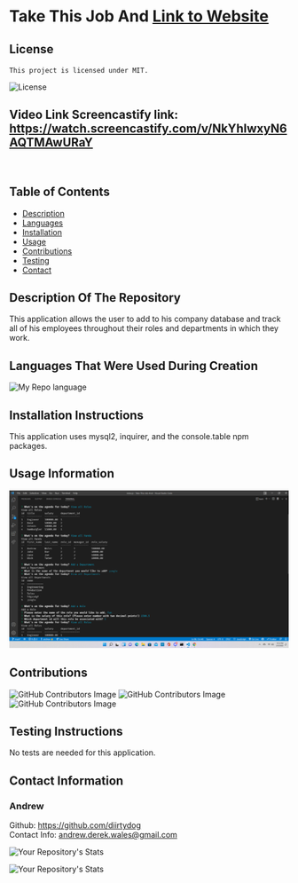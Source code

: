 # Take This Job And  [Link to Website](https://github.com/diirtydog/Take-This-Job-And)
  ## License
    This project is licensed under MIT.
  ![License](https://img.shields.io/badge/License-MIT-blue.svg)

  ## Video Link Screencastify link: https://watch.screencastify.com/v/NkYhIwxyN6AQTMAwURaY
  <img src="assets\Untitled_ Feb 5, 2022 9_42 PM.gif" alt="">

  ## Table of Contents
  - [Description](#descriptionoftherepository)
  - [Languages](#languagesthatwereusedduringcreation)
  - [Installation](#installationinstructions)
  - [Usage](#usageinformation)
  - [Contributions](#contributions)
  - [Testing](#testinginstructions)
  - [Contact](#contactinformation)

  ## Description Of The Repository
  This application allows the user to add to his company database and track all of his employees throughout their roles and departments in which they work.
  ## Languages That Were Used During Creation
  ![My Repo language](https://img.shields.io:/github/languages/top/diirtydog/Take-This-Job-And?style=for-the-badge)
  ## Installation Instructions
  This application uses mysql2, inquirer, and the console.table npm packages.
  ## Usage Information
  
  <img src="assets\Screenshot (28).png" alt="Repository image">

  ## Contributions
  ![GitHub Contributors Image](https://contrib.rocks/image?repo=GunnySensei/Employee-Tracker)
  ![GitHub Contributors Image](https://contrib.rocks/image?repo=Sly-Ry/NoSpace)
  ![GitHub Contributors Image](https://contrib.rocks/image?repo=jaredtrp/employee-tracker)
  ## Testing Instructions
  No tests are needed for this application.
  ## Contact Information
  ### Andrew   
  Github: https://github.com/diirtydog   
  Contact Info: andrew.derek.wales@gmail.com
  
  
  ![Your Repository's Stats](https://github-readme-stats.vercel.app/api/top-langs/?username=diirtydog&theme=blue-green)
  
  
  ![Your Repository's Stats](https://github-readme-stats.vercel.app/api?username=diirtydog&show_icons=true)



